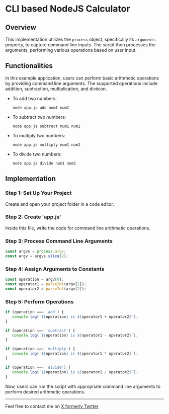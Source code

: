 # CLI based NodeJS Calculator

## Overview

This implementation utilizes the `process` object, specifically its `arguments` property, to capture command line inputs. The script then processes the arguments, performing various operations based on user input.

## Functionalities

In this example application, users can perform basic arithmetic operations by providing command line arguments. The supported operations include addition, subtraction, multiplication, and division.

- To add two numbers:
  ```
  node app.js add num1 num2
  ```

- To subtract two numbers:
  ```
  node app.js subtract num1 num2
  ```

- To multiply two numbers:
  ```
  node app.js multiply num1 num2
  ```

- To divide two numbers:
  ```
  node app.js divide num1 num2
  ```

## Implementation

### Step 1: Set Up Your Project

Create and open your project folder in a code editor.

### Step 2: Create 'app.js'

Inside this file, write the code for command line arithmetic operations.

### Step 3: Process Command Line Arguments

```javascript
const argvs = process.argv;
const argv = argvs.slice(2);
```

### Step 4: Assign Arguments to Constants

```javascript
const operation = argv[0];
const operator1 = parseInt(argv[1]);
const operator2 = parseInt(argv[2]);
```

### Step 5: Perform Operations

```javascript
if (operation === 'add') {
   console.log(`${operation} is ${operator1 + operator2}`);
}

if (operation === 'subtract') {
   console.log(`${operation} is ${operator1 - operator2}`);
}

if (operation === 'multiply') {
   console.log(`${operation} is ${operator1 * operator2}`);
}

if (operation === 'divide') {
   console.log(`${operation} is ${operator1 / operator2}`);
}
```

Now, users can run the script with appropriate command line arguments to perform desired arithmetic operations.

---

Feel free to contact me on [X formerly Twitter](https://twitter.com/mrnazu_)
